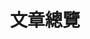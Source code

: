 ---
layout: layouts/articles.njk
title: 文章總覽
permalink: /articles/
description: 閱讀我們的專業財稅文章
pagination:
  data: collections.articlesPaginated
  size: 10
  alias: items
structuredData: |
  {
    "@context": "https://schema.org",
    "@type": "CollectionPage",
    "name": "文章總覽",
    "description": "閱讀我們的專業財稅文章"
  }
---